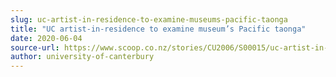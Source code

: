 ```yaml
---
slug: uc-artist-in-residence-to-examine-museums-pacific-taonga
title: "UC artist-in-residence to examine museum’s Pacific taonga"
date: 2020-06-04
source-url: https://www.scoop.co.nz/stories/CU2006/S00015/uc-artist-in-residence-to-examine-museums-pacific-taonga.htm
author: university-of-canterbury
---
```

